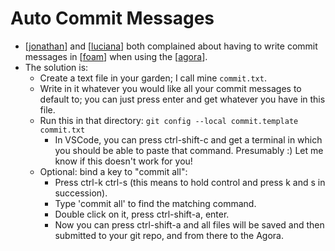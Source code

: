 # Auto Commit Messages

- [[jonathan]] and [[luciana]] both complained about having to write commit messages in [[foam]] when using the [[agora]].
- The solution is:
  - Create a text file in your garden; I call mine ```commit.txt```.
  - Write in it whatever you would like all your commit messages to default to; you can just press enter and get whatever you have in this file.
  - Run this in that directory: ```git config --local commit.template commit.txt```
    - In VSCode, you can press ctrl-shift-c and get a terminal in which you should be able to paste that command. Presumably :) Let me know if this doesn't work for you!
  - Optional: bind a key to "commit all":
    - Press ctrl-k ctrl-s (this means to hold control and press k and s in succession).
    - Type 'commit all' to find the matching command.
    - Double click on it, press ctrl-shift-a, enter.
    - Now you can press ctrl-shift-a and all files will be saved and then submitted to your git repo, and from there to the Agora<!--  -->.


[//begin]: # "Autogenerated link references for markdown compatibility"
[jonathan]: jonathan "Jonathan"
[luciana]: luciana "Luciana"
[foam]: foam "Foam"
[agora]: agora "Agora"
[//end]: # "Autogenerated link references"